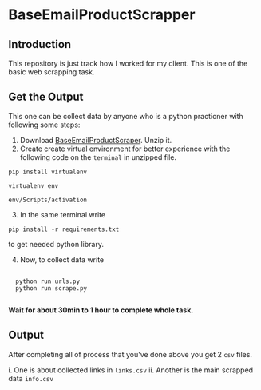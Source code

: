 # BaseEmailProductScrapper

## Introduction
  This repository is just track how I worked for my client. This is one of the basic web scrapping task. 
  
## Get the Output

  This one can be collect data by anyone who is a python practioner with following some steps:
  
  1. Download [BaseEmailProductScraper](https://github.com/AklimaRimi/BaseEmailProductScraper/archive/refs/heads/main.zip). Unzip it.<br>
  2. Create create virtual environment for better experience with the following code on the `terminal` in unzipped file.
  ```
  pip install virtualenv
  
  virtualenv env
  
  env/Scripts/activation
  ```
  3. In the same terminal write
  
  ```
  pip install -r requirements.txt
  ```
  
   to get needed python library.
  
  4. Now, to collect data write
  ```
  
    python run urls.py
    python run scrape.py
    
  ```
  **Wait for about 30min to 1 hour to complete whole task.**
  
## Output
  After completing all of process that you've done above you get 2 `csv` files.
  
  i. One is about collected links in `links.csv`
  ii. Another is the main scrapped data `info.csv`
  
